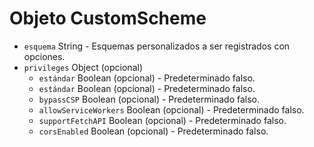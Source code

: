 # Objeto CustomScheme

* `esquema` String - Esquemas personalizados a ser registrados con opciones.
* `privileges` Object (opcional)
  * `estándar` Boolean (opcional) - Predeterminado falso.
  * `estándar` Boolean (opcional) - Predeterminado falso.
  * `bypassCSP` Boolean (opcional) - Predeterminado falso.
  * `allowServiceWorkers` Boolean (opcional) - Predeterminado falso.
  * `supportFetchAPI` Boolean (opcional) - Predeterminado falso.
  * `corsEnabled` Boolean (opcional) - Predeterminado falso.
